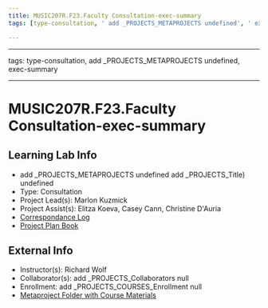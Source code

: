 ```yaml
---
title: MUSIC207R.F23.Faculty Consultation-exec-summary
tags: [type-consultation, ' add _PROJECTS_METAPROJECTS undefined', ' exec-summary']

---
```


---

tags: type-consultation, add _PROJECTS_METAPROJECTS undefined, exec-summary

---

# MUSIC207R.F23.Faculty Consultation-exec-summary
## Learning Lab Info
* add _PROJECTS_METAPROJECTS undefined add _PROJECTS_Title) undefined
* Type: Consultation
* Project Lead(s): Marlon Kuzmick
* Project Assist(s): Elitza Koeva, Casey Cann, Christine D'Auria
* [Correspondance Log](https://drive.google.com/drive/folders/1Qk58rvCENAuh3V5UQCZ0Na0c6P2NhIDx?usp=drive_link)
* [Project Plan Book](https://hackmd.io/@ll-23-24/HJrkAerA2)

## External Info
* Instructor(s): Richard Wolf
* Collaborator(s): add _PROJECTS_Collaborators null
* Enrollment: add _PROJECTS_COURSES_Enrollment null
* [Metaproject Folder with Course Materials](https://drive.google.com/drive/folders/18aidMt8hgpy_9TEMh0WCbgH5rjgXgZX9)
